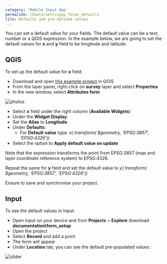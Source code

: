 ```yaml
---
category: 'Mobile Input App'
permalink: /howto/settingup_forms_defaults
tile: Defaults and pre-defined values
---
```


You can set a default value for your fields. The default value can be a text, number or a QGIS expression. In the example below, we are going to set the default values for **x** and **y** field to be longitude and latitude.

## QGIS

To set up the default value for **x** field:

  - Download and open [this example project](https://public.cloudmergin.com/projects/documentation/form_setup/tree) in QGIS
  - From the layer panel, right-click on **survey** layer and select **Properties**
  - In the new window, select **Attributes form**

![photos](../images/qgis_forms_defaults.png)

  - Select **x** field under the right column (**Available Widgets**)
  - Under the **Widget Display**:
  - Set the **Alias** to **Longitude**
  - Under **Defaults**:
    - For **Default value** type: *x( transform( $geometry, 'EPSG:3857', 'EPSG:4326'))*
  - Select the option to **Apply default value on update**

Note that the expression transforms the point from EPSG:3857 (map and layer coordinate reference system) to EPSG:4326.

Repeat the same for **y** field and set the default value to *y( transform( $geometry, 'EPSG:3857', 'EPSG:4326'))*

Ensure to save and synchronise your project.

## Input

To see the default values in Input:

- Open Input on your device and from **Projects** > **Explore** download **documentation\form_setup**
- Open the project
- Select **Record** and add a point
- The form will appear
- Under **Location** tab, you can see the default pre-populated values :

![slider](../images/input_forms_defaults.png)
